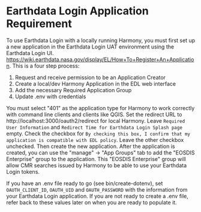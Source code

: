 # Earthdata Login Application Requirement

To use Earthdata Login with a locally running Harmony, you must first set up a new application in the Earthdata Login UAT environment using the Earthdata Login UI.  https://wiki.earthdata.nasa.gov/display/EL/How+To+Register+An+Application.  This is a four step process:

1. Request and receive permission to be an Application Creator
2. Create a local/dev Harmony Application in the EDL web interface
3. Add the necessary Required Application Group
4. Update .env with credentials

You must select "401" as the application type for Harmony to work correctly with command line clients and clients like QGIS. Set the redirect URL to http://localhost:3000/oauth2/redirect for local Harmony. Leave `Required User Information` and `Redirect Time for Earthdata Login Splash page` empty. Check the checkbox for `By checking this box, I confirm that my application is compatible with EDL policy`. Leave the other checkbox unchecked. Then create the new application. After the application is created, you can use the "manage" -> "App Groups" tab to add the "EOSDIS Enterprise" group to the application. This "EOSDIS Enterprise" group will allow CMR searches issued by Harmony to be able to use your Earthdata Login tokens.

If you have an .env file ready to go (see bin/create-dotenv), set `OAUTH_CLIENT_ID`, `OAUTH_UID` and `OAUTH_PASSWORD` with the information from your Earthdata Login application. If you are not ready to create a .env file, refer back to these values later on when you are ready to populate it.